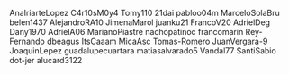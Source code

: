 AnaIriarteLopez
C4r10sM0y4
Tomy110
21dai
pabloo04m
MarceloSolaBru
belen1437 
AlejandroRA10
JimenaMarol
juanku21
FrancoV20
AdrielDeg
Dany1970
AdrielA06
MarianoPiastre
nachopatinoc
francomarin
Rey-Fernando 
dbeagus
ItsCaaam
MicaAsc
Tomas-Romero
JuanVergara-9
JoaquinLepez
guadalupecuartara
matiasalvarado5
Vandal77
SantiSabio
dot-jer
alucard3122